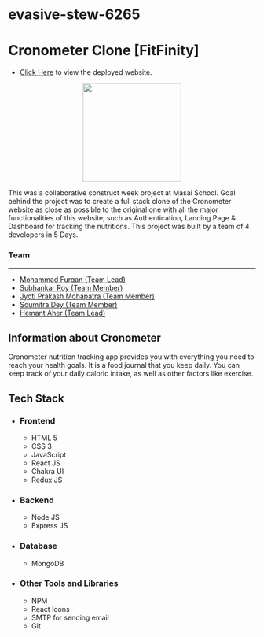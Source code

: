 # evasive-stew-6265
# Cronometer Clone [FitFinity]


* [Click Here](https:www.google.com") to view the deployed website.
 <p align="center"><img  width="200" src="https://i.imgur.com/MNHIt59.jpeg"/img> </p>
<p>
This was a collaborative construct week project at Masai School.
Goal behind the project was to create a full stack clone of the Cronometer website as close as possible to the original one with all the major functionalities of this website, such as  Authentication, Landing Page & Dashboard for tracking the nutritions.
This project was built by a team of 4 developers in 5 Days. 
</p>


### Team
___
 <ul>
        <li><a href="https://github.com/furqan5921">Mohammad Furqan (Team Lead)</a></li>
        <li> <a href="https://github.com/subhankarroy612">Subhankar Roy (Team Member)</a> </li>
        <li><a href="https://github.com/JYOTIPM1999">Jyoti Prakash Mohapatra (Team Member)</a></li>
        <li><a href="https://github.com/soumitra-dey">Soumitra Dey (Team Member)</a></li>
        <li><a href="https://github.com/H-unique245">Hemant Aher (Team Lead)</a></li>
  </ul>
  

## Information about Cronometer 

<p> Cronometer nutrition tracking app provides you with everything you need to reach your health goals. It is a food journal that you keep daily. You can keep track of your daily caloric intake, as well as other factors like exercise.</p>

## Tech Stack
 - ### Frontend 
   * HTML 5
   * CSS 3
   * JavaScript
   * React JS
   * Chakra UI
   * Redux JS 

 - ### Backend

   * Node JS
   * Express JS

 - ### Database
   * MongoDB

 - ### Other Tools and Libraries 
   * NPM
   * React Icons
   * SMTP for sending email
   * Git

